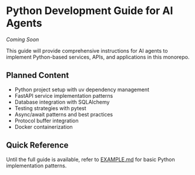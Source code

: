# Python Development Guide for AI Agents

*Coming Soon*

This guide will provide comprehensive instructions for AI agents to implement Python-based services, APIs, and applications in this monorepo.

## Planned Content

- Python project setup with uv dependency management
- FastAPI service implementation patterns
- Database integration with SQLAlchemy
- Testing strategies with pytest
- Async/await patterns and best practices
- Protocol buffer integration
- Docker containerization

## Quick Reference

Until the full guide is available, refer to [EXAMPLE.md](../../../docs/examples/language-implementations.md) for basic Python implementation patterns.